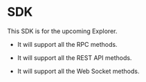 # SDK
This SDK is for the upcoming Explorer.

- It will support all the RPC methods.

- It will support all the REST API methods.

- It will support all the Web Socket methods.
